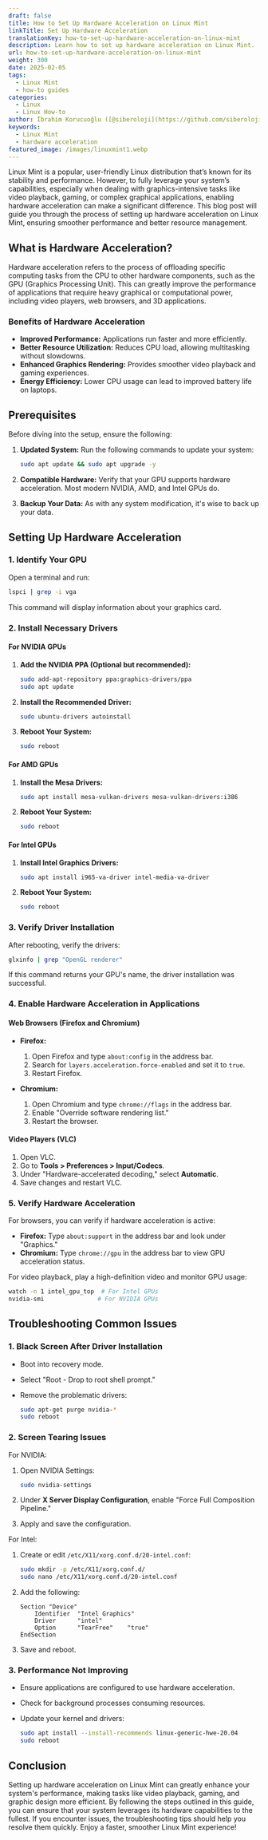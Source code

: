 ```yaml
---
draft: false
title: How to Set Up Hardware Acceleration on Linux Mint
linkTitle: Set Up Hardware Acceleration
translationKey: how-to-set-up-hardware-acceleration-on-linux-mint
description: Learn how to set up hardware acceleration on Linux Mint.
url: how-to-set-up-hardware-acceleration-on-linux-mint
weight: 300
date: 2025-02-05
tags:
  - Linux Mint
  - how-to guides
categories:
  - Linux
  - Linux How-to
author: İbrahim Korucuoğlu ([@siberoloji](https://github.com/siberoloji))
keywords:
  - Linux Mint
  - hardware acceleration
featured_image: /images/linuxmint1.webp
---
```

Linux Mint is a popular, user-friendly Linux distribution that’s known for its stability and performance. However, to fully leverage your system’s capabilities, especially when dealing with graphics-intensive tasks like video playback, gaming, or complex graphical applications, enabling hardware acceleration can make a significant difference. This blog post will guide you through the process of setting up hardware acceleration on Linux Mint, ensuring smoother performance and better resource management.

## What is Hardware Acceleration?

Hardware acceleration refers to the process of offloading specific computing tasks from the CPU to other hardware components, such as the GPU (Graphics Processing Unit). This can greatly improve the performance of applications that require heavy graphical or computational power, including video players, web browsers, and 3D applications.

### Benefits of Hardware Acceleration

- **Improved Performance:** Applications run faster and more efficiently.
- **Better Resource Utilization:** Reduces CPU load, allowing multitasking without slowdowns.
- **Enhanced Graphics Rendering:** Provides smoother video playback and gaming experiences.
- **Energy Efficiency:** Lower CPU usage can lead to improved battery life on laptops.

## Prerequisites

Before diving into the setup, ensure the following:

1. **Updated System:** Run the following commands to update your system:

   ```bash
   sudo apt update && sudo apt upgrade -y
   ```

2. **Compatible Hardware:** Verify that your GPU supports hardware acceleration. Most modern NVIDIA, AMD, and Intel GPUs do.

3. **Backup Your Data:** As with any system modification, it's wise to back up your data.

## Setting Up Hardware Acceleration

### 1. Identify Your GPU

Open a terminal and run:

```bash
lspci | grep -i vga
```

This command will display information about your graphics card.

### 2. Install Necessary Drivers

#### For NVIDIA GPUs

1. **Add the NVIDIA PPA (Optional but recommended):**

   ```bash
   sudo add-apt-repository ppa:graphics-drivers/ppa
   sudo apt update
   ```

2. **Install the Recommended Driver:**

   ```bash
   sudo ubuntu-drivers autoinstall
   ```

3. **Reboot Your System:**

   ```bash
   sudo reboot
   ```

#### For AMD GPUs

1. **Install the Mesa Drivers:**

   ```bash
   sudo apt install mesa-vulkan-drivers mesa-vulkan-drivers:i386
   ```

2. **Reboot Your System:**

   ```bash
   sudo reboot
   ```

#### For Intel GPUs

1. **Install Intel Graphics Drivers:**

   ```bash
   sudo apt install i965-va-driver intel-media-va-driver
   ```

2. **Reboot Your System:**

   ```bash
   sudo reboot
   ```

### 3. Verify Driver Installation

After rebooting, verify the drivers:

```bash
glxinfo | grep "OpenGL renderer"
```

If this command returns your GPU's name, the driver installation was successful.

### 4. Enable Hardware Acceleration in Applications

#### Web Browsers (Firefox and Chromium)

- **Firefox:**
  1. Open Firefox and type `about:config` in the address bar.
  2. Search for `layers.acceleration.force-enabled` and set it to `true`.
  3. Restart Firefox.

- **Chromium:**
  1. Open Chromium and type `chrome://flags` in the address bar.
  2. Enable "Override software rendering list."
  3. Restart the browser.

#### Video Players (VLC)

1. Open VLC.
2. Go to **Tools > Preferences > Input/Codecs**.
3. Under "Hardware-accelerated decoding," select **Automatic**.
4. Save changes and restart VLC.

### 5. Verify Hardware Acceleration

For browsers, you can verify if hardware acceleration is active:

- **Firefox:** Type `about:support` in the address bar and look under "Graphics."
- **Chromium:** Type `chrome://gpu` in the address bar to view GPU acceleration status.

For video playback, play a high-definition video and monitor GPU usage:

```bash
watch -n 1 intel_gpu_top  # For Intel GPUs
nvidia-smi               # For NVIDIA GPUs
```

## Troubleshooting Common Issues

### 1. Black Screen After Driver Installation

- Boot into recovery mode.
- Select "Root - Drop to root shell prompt."
- Remove the problematic drivers:

  ```bash
  sudo apt-get purge nvidia-*
  sudo reboot
  ```

### 2. Screen Tearing Issues

For NVIDIA:

1. Open NVIDIA Settings:

   ```bash
   sudo nvidia-settings
   ```

2. Under **X Server Display Configuration**, enable "Force Full Composition Pipeline."
3. Apply and save the configuration.

For Intel:

1. Create or edit `/etc/X11/xorg.conf.d/20-intel.conf`:

   ```bash
   sudo mkdir -p /etc/X11/xorg.conf.d/
   sudo nano /etc/X11/xorg.conf.d/20-intel.conf
   ```

2. Add the following:

   ```
   Section "Device"
       Identifier  "Intel Graphics"
       Driver      "intel"
       Option      "TearFree"    "true"
   EndSection
   ```

3. Save and reboot.

### 3. Performance Not Improving

- Ensure applications are configured to use hardware acceleration.
- Check for background processes consuming resources.
- Update your kernel and drivers:

  ```bash
  sudo apt install --install-recommends linux-generic-hwe-20.04
  sudo reboot
  ```

## Conclusion

Setting up hardware acceleration on Linux Mint can greatly enhance your system's performance, making tasks like video playback, gaming, and graphic design more efficient. By following the steps outlined in this guide, you can ensure that your system leverages its hardware capabilities to the fullest. If you encounter issues, the troubleshooting tips should help you resolve them quickly. Enjoy a faster, smoother Linux Mint experience!
